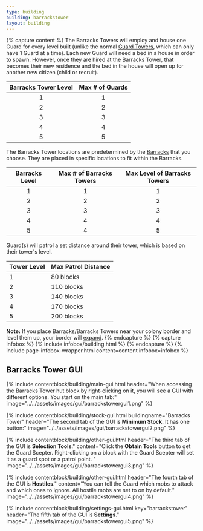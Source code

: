 ```yaml
---
type: building
building: barrackstower
layout: building
---
```

{% capture content %}
The Barracks Towers will employ and house one Guard for every level built (unlike the normal [Guard Towers](../../source/buildings/guardtower), which can only have 1 Guard at a time). Each new Guard will need a bed in a house in order to spawn. However, once they are hired at the Barracks Tower, that becomes their new residence and the bed in the house will open up for another new citizen (child or recruit).

| Barracks Tower Level | Max # of Guards |
| :------------------: | :-------------: |
|          1           |        1        |
|          2           |        2        |
|          3           |        3        |
|          4           |        4        |
|          5           |        5        |

The Barracks Tower locations are predetermined by the [Barracks](../../source/buildings/barracks) that you choose. They are placed in specific locations to fit within the Barracks. 

| Barracks Level | Max # of Barracks Towers | Max Level of Barracks Towers |
| :------------: | :----------------------: | :--------------------------: |
|       1        |            1             |              1               |
|       2        |            2             |              2               |
|       3        |            3             |              3               |
|       4        |            4             |              4               |
|       5        |            4             |              5               |

Guard(s) will patrol a set distance around their tower, which is based on their tower's level.

| Tower Level | Max Patrol Distance |
| ----------- | ------------------- |
| 1           | 80 blocks           |
| 2           | 110 blocks          |
| 3           | 140 blocks          |
| 4           | 170 blocks          |
| 5           | 200 blocks          |

**Note:** If you place Barracks/Barracks Towers near your colony border and level them up, your border will [expand](../../source/systems/border).
{% endcapture %}
{% capture infobox %}
{% include infobox/building.html %}
{% endcapture %}
{% include page-infobox-wrapper.html content=content infobox=infobox %}

## Barracks Tower GUI

{% include contentblock/building/main-gui.html header="When accessing the Barracks Tower hut block by right-clicking on it, you will see a GUI with different options. You start on the main tab:" image="../../assets/images/gui/barrackstowergui1.png" %}

{% include contentblock/building/stock-gui.html buildingname="Barracks Tower" header="The second tab of the GUI is <strong>Minimum Stock</strong>. It has one button:" image="../../assets/images/gui/barrackstowergui2.png" %}

{% include contentblock/building/other-gui.html header="The third tab of the GUI is <strong>Selection Tools</strong>." content="Click the <strong>Obtain Tools</strong> button to get the Guard Scepter. Right-clicking on a block with the Guard Scepter will set it as a guard spot or a patrol point. " image="../../assets/images/gui/barrackstowergui3.png" %}

{% include contentblock/building/other-gui.html header="The fourth tab of the GUI is <strong>Hostiles</strong>." content="You can tell the Guard which mobs to attack and which ones to ignore. All hostile mobs are set to on by default." image="../../assets/images/gui/barrackstowergui4.png" %}

{% include contentblock/building/settings-gui.html key="barrackstower" header="The fifth tab of the GUI is <strong>Settings</strong>." image="../../assets/images/gui/barrackstowergui5.png" %}